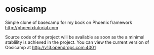# oosicamp
Simple clone of basecamp for my book on Phoenix framework http://phoenixtutorial.com

Source code of the project will be available as soon as the a minimal stablility is achieved in the project. You can view the current version of Oosicamp at http://v13.opendrops.com:4001
